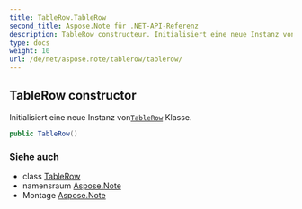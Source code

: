 ```yaml
---
title: TableRow.TableRow
second_title: Aspose.Note für .NET-API-Referenz
description: TableRow constructeur. Initialisiert eine neue Instanz vonTableRow Klasse.
type: docs
weight: 10
url: /de/net/aspose.note/tablerow/tablerow/
---
```

## TableRow constructor

Initialisiert eine neue Instanz von[`TableRow`](../) Klasse.

```csharp
public TableRow()
```

### Siehe auch

* class [TableRow](../)
* namensraum [Aspose.Note](../../tablerow/)
* Montage [Aspose.Note](../../../)


